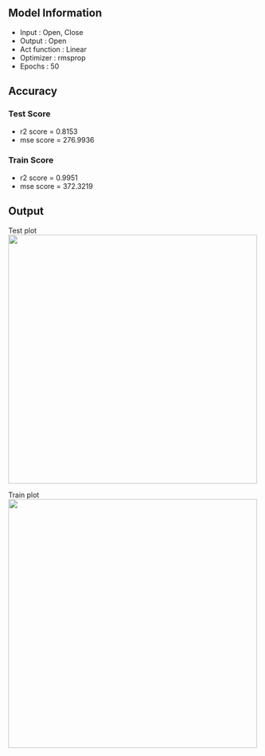 ## Model Information

* Input : Open, Close
* Output : Open
* Act function : Linear
* Optimizer : rmsprop
* Epochs : 50

## Accuracy

### Test Score
* r2 score = 0.8153
* mse score = 276.9936
### Train Score
* r2 score = 0.9951
* mse score = 372.3219

## Output
Test plot  
<img src="https://github.com/stock-price-project/stock_price_prediction/blob/master/model/linear_50_rms/output_test.png" width ="500px">

Train plot  
<img src="https://github.com/stock-price-project/stock_price_prediction/blob/master/model/linear_50_rms/output_train.png" width ="500px">
